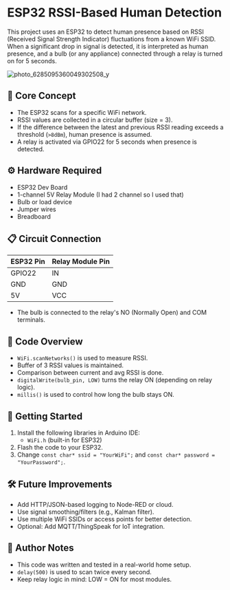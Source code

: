 # ESP32 RSSI-Based Human Detection

This project uses an ESP32 to detect human presence based on RSSI (Received Signal Strength Indicator) fluctuations from a known WiFi SSID. When a significant drop in signal is detected, it is interpreted as human presence, and a bulb (or any appliance) connected through a relay is turned on for 5 seconds.

![photo_6285095360049302508_y](https://github.com/user-attachments/assets/bc584437-1a9d-455e-86de-aee2a9915202)


## 🧠 Core Concept

- The ESP32 scans for a specific WiFi network.
- RSSI values are collected in a circular buffer (size = 3).
- If the difference between the latest and previous RSSI reading exceeds a threshold (`>8dBm`), human presence is assumed.
- A relay is activated via GPIO22 for 5 seconds when presence is detected.

## ⚙️ Hardware Required

- ESP32 Dev Board
- 1-channel 5V Relay Module (I had 2 channel so I used that)
- Bulb or load device
- Jumper wires
- Breadboard


## 📋 Circuit Connection

| ESP32 Pin | Relay Module Pin |
|-----------|------------------|
| GPIO22    | IN               |
| GND       | GND              |
| 5V        | VCC              |

- The bulb is connected to the relay's NO (Normally Open) and COM terminals.


## 📝 Code Overview

- `WiFi.scanNetworks()` is used to measure RSSI.
- Buffer of 3 RSSI values is maintained.
- Comparison between current and avg RSSI is done.
- `digitalWrite(bulb_pin, LOW)` turns the relay ON (depending on relay logic).
- `millis()` is used to control how long the bulb stays ON.


## 🚀 Getting Started

1. Install the following libraries in Arduino IDE:
   - `WiFi.h` (built-in for ESP32)
2. Flash the code to your ESP32.
3. Change `const char* ssid = "YourWiFi";` and `const char* password = "YourPassword";`.


## 🛠 Future Improvements

- Add HTTP/JSON-based logging to Node-RED or cloud.
- Use signal smoothing/filters (e.g., Kalman filter).
- Use multiple WiFi SSIDs or access points for better detection.
- Optional: Add MQTT/ThingSpeak for IoT integration.


## 🧠 Author Notes

- This code was written and tested in a real-world home setup.
- `delay(500)` is used to scan twice every second.
- Keep relay logic in mind: LOW = ON for most modules.



